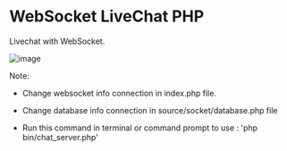 # WebSocket LiveChat PHP
Livechat with WebSocket.

![image](https://user-images.githubusercontent.com/101871896/166095678-e56eed7d-df2a-4ef2-83c3-09365d493729.png)

Note:

- Change websocket info connection in index.php file.

- Change database info connection in source/socket/database.php file

- Run this command in terminal or command prompt to use : 'php bin/chat_server.php'
